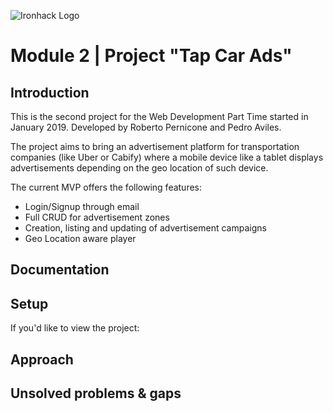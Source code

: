 ![Ironhack Logo](https://i.imgur.com/1QgrNNw.png)

# Module 2 | Project **"Tap Car Ads"**
## Introduction
This is the second project for the Web Development Part Time started in January 2019. Developed by Roberto Pernicone and Pedro Aviles.

The project aims to bring an advertisement platform for transportation companies (like Uber or Cabify) where a mobile device like a tablet displays advertisements depending on the geo location of such device.

The current MVP offers the following features:
* Login/Signup through email
* Full CRUD for advertisement zones
* Creation, listing and updating of advertisement campaigns
* Geo Location aware player

## Documentation



## Setup
If you'd like to view the project:


## Approach


## Unsolved problems & gaps
